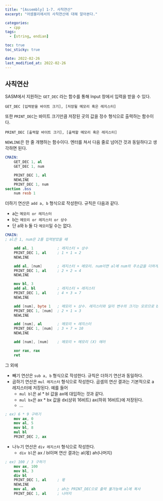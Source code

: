 ```yaml
---
title: "[Assembly] 1-7. 사칙연산"
excerpt: "어셈블리에서의 사칙연산에 대해 알아본다."

categories:
  - cpp
tags:
  - [string, endian]

toc: true
toc_sticky: true

date: 2022-02-26
last_modified_at: 2022-02-26
---
```


## 사칙연산
SASM에서 지원하는 `GET_DEC` 라는 함수를 통해 Input 창에서 입력을 받을 수 있다.

```
GET_DEC [입력받을 바이트 크기], [저장될 메모리 혹은 레지스터]
```

또한 `PRINT_DEC`는 바이트 크기만큼 저장된 곳의 값을 정수 형식으로 출력하는 함수이다.

```
PRINT_DEC [출력할 바이트 크기], [출력할 메모리 혹은 레지스터]
```


`NEWLINE`은 한 줄 개행하는 함수이다. 엔터를 쳐서 다음 줄로 넘어간 것과 동일하다고 생각하면 된다.

```nasm
CMAIN:
    GET_DEC 1, al
    GET_DEC 1, num

    PRINT_DEC 1, al
    NEWLINE
    PRINT_DEC 1, num
section .bss
    num resb 1
```

더하기 연산은 `add a, b` 형식으로 작성한다. 규칙은 다음과 같다.
* a는 `메모리 or 레지스터`
* b는 `메모리 or 레지스터 or 상수`
* 단 a와 b 둘 다 `메모리`일 수는 없다.

```nasm
CMAIN:
; al은 1, num은 2를 입력받았을 때

    add al, 1           ; 레지스터 + 상수
    PRINT_DEC 1, al     ; 1 + 1 = 2
    NEWLINE

    add al, [num]       ; 레지스터 + 메모리. num이면 al에 num의 주소값을 더하게 되므로 에러.
    PRINT_DEC 1, al     ; 2 + 2 = 4
    NEWLINE    

    mov bl, 3
    add al, bl          ; 레지스터 + 레지스터
    PRINT_DEC 1, al     ; 4 + 3 = 7
    NEWLINE

    add [num], byte 1   ; 메모리 + 상수. 레지스터와 달리 변수의 크기는 모르므로 byte로 1바이트짜리 상수임을 명시
    PRINT_DEC 1, [num]  ; 2 + 1 = 3
    NEWLINE

    add [num], al       ; 메모리 + 레지스터
    PRINT_DEC 1, [num]  ; 3 + 7 = 10
    NEWLINE

    add [num], [num]    ; 메모리 + 메모리 (X) 에러

    xor rax, rax
    ret
```

그 외에
* 빼기 연산은 `sub a, b` 형식으로 작성한다. 규칙은 더하기 연산과 동일하다.
* 곱하기 연산은 `mul 레지스터` 형식으로 작성한다. 곱셈의 연산 결과는 기본적으로 a 레지스터에 저장된다. 예를 들어
    - `mul bl`은 al * bl 값을 ax에 대입하는 것과 같다. 
    - `mul bx`은 ax * bx 값을 dx(상위 16비트) ax(하위 16비트)에 저장된다.
    - ...

```nasm
; ex) 6 * 9 구하기
    mov ax, 0
    mov al, 5
    mov bl, 8
    mul bl
    PRINT_DEC 2, ax
```

* 나누기 연산은 `div 레지스터` 형식으로 작성한다.
    - `div bl`은 ax / bl이며 연산 결과는 al(몫) ah(나머지)

```nasm
; ex) 100 / 3 구하기
    mov ax, 100
    mov bl, 3
    div bl
    PRINT_DEC 1, al     ; 몫
    NEWLINE
    mov al, ah          ; ah는 PRINT_DEC으로 출력 불가능해 al에 복사
    PRINT_DEC 1, al     ; 나머지
```